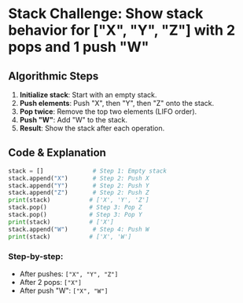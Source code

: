 # Stack Challenge: Show stack behavior for ["X", "Y", "Z"] with 2 pops and 1 push "W"

## Algorithmic Steps
1. **Initialize stack**: Start with an empty stack.
2. **Push elements**: Push "X", then "Y", then "Z" onto the stack.
3. **Pop twice**: Remove the top two elements (LIFO order).
4. **Push "W"**: Add "W" to the stack.
5. **Result**: Show the stack after each operation.

## Code & Explanation
```python
stack = []              # Step 1: Empty stack
stack.append("X")       # Step 2: Push X
stack.append("Y")       # Step 2: Push Y
stack.append("Z")       # Step 2: Push Z
print(stack)           # ['X', 'Y', 'Z']
stack.pop()            # Step 3: Pop Z
stack.pop()            # Step 3: Pop Y
print(stack)           # ['X']
stack.append("W")       # Step 4: Push W
print(stack)           # ['X', 'W']
```

### Step-by-step:
- After pushes: `["X", "Y", "Z"]`
- After 2 pops: `["X"]`
- After push "W": `["X", "W"]`

